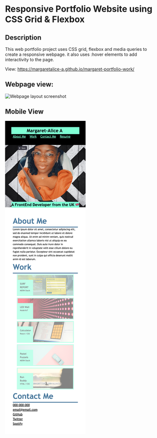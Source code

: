 # Responsive Portfolio Website using CSS Grid & Flexbox 

## Description

This web portfolio project uses CSS grid, flexbox and media queries to create a responsive webpage. it also uses :hover elements to add interactivity to the page. 


View: https://margaretalice-a.github.io/margaret-portfolio-work/

## Webpage view:

![Webpage layout screenshot](https://github.com/Margaret-Alice/margaret-portfolio-work/blob/main/images/screenshot.png)

## Mobile View 

![Small screen layout screenshot](https://github.com/Margaret-Alice/margaret-portfolio-work/blob/main/images/smallscreen.png)
